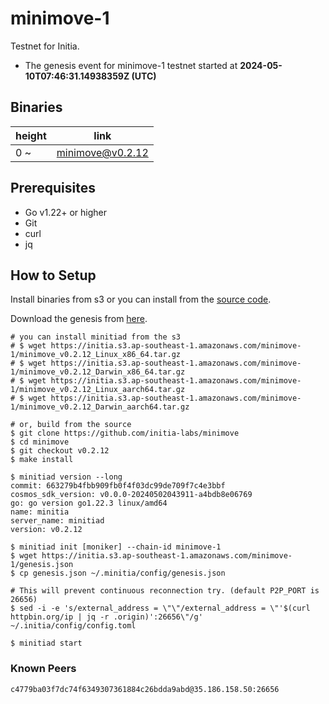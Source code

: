 # minimove-1

Testnet for Initia.

- The genesis event for minimove-1 testnet started at **2024-05-10T07:46:31.14938359Z (UTC)**

## Binaries

| height  | link  |
| ------- | ----- |
| 0      ~  | [minimove@v0.2.12](https://github.com/initia-labs/minimove/releases/tag/v0.2.12)                   |

## Prerequisites

- Go v1.22+ or higher
- Git
- curl
- jq

## How to Setup

Install binaries from s3 or you can install from the [source code](https://github.com/initia-labs/minimove).

Download the genesis from [here](https://initia.s3.ap-southeast-1.amazonaws.com/minimove-1/genesis.json).

```shell
# you can install minitiad from the s3
# $ wget https://initia.s3.ap-southeast-1.amazonaws.com/minimove-1/minimove_v0.2.12_Linux_x86_64.tar.gz
# $ wget https://initia.s3.ap-southeast-1.amazonaws.com/minimove-1/minimove_v0.2.12_Darwin_x86_64.tar.gz 
# $ wget https://initia.s3.ap-southeast-1.amazonaws.com/minimove-1/minimove_v0.2.12_Linux_aarch64.tar.gz 
# $ wget https://initia.s3.ap-southeast-1.amazonaws.com/minimove-1/minimove_v0.2.12_Darwin_aarch64.tar.gz

# or, build from the source
$ git clone https://github.com/initia-labs/minimove
$ cd minimove
$ git checkout v0.2.12
$ make install

$ minitiad version --long
commit: 663279b4fbb909fb0f4f03dc99de709f7c4e3bbf
cosmos_sdk_version: v0.0.0-20240502043911-a4bdb8e06769
go: go version go1.22.3 linux/amd64
name: minitia
server_name: minitiad
version: v0.2.12

$ minitiad init [moniker] --chain-id minimove-1
$ wget https://initia.s3.ap-southeast-1.amazonaws.com/minimove-1/genesis.json
$ cp genesis.json ~/.minitia/config/genesis.json

# This will prevent continuous reconnection try. (default P2P_PORT is 26656)
$ sed -i -e 's/external_address = \"\"/external_address = \"'$(curl httpbin.org/ip | jq -r .origin)':26656\"/g' ~/.initia/config/config.toml

$ minitiad start
```

### Known Peers

```sh
c4779ba03f7dc74f6349307361884c26bdda9abd@35.186.158.50:26656
```
